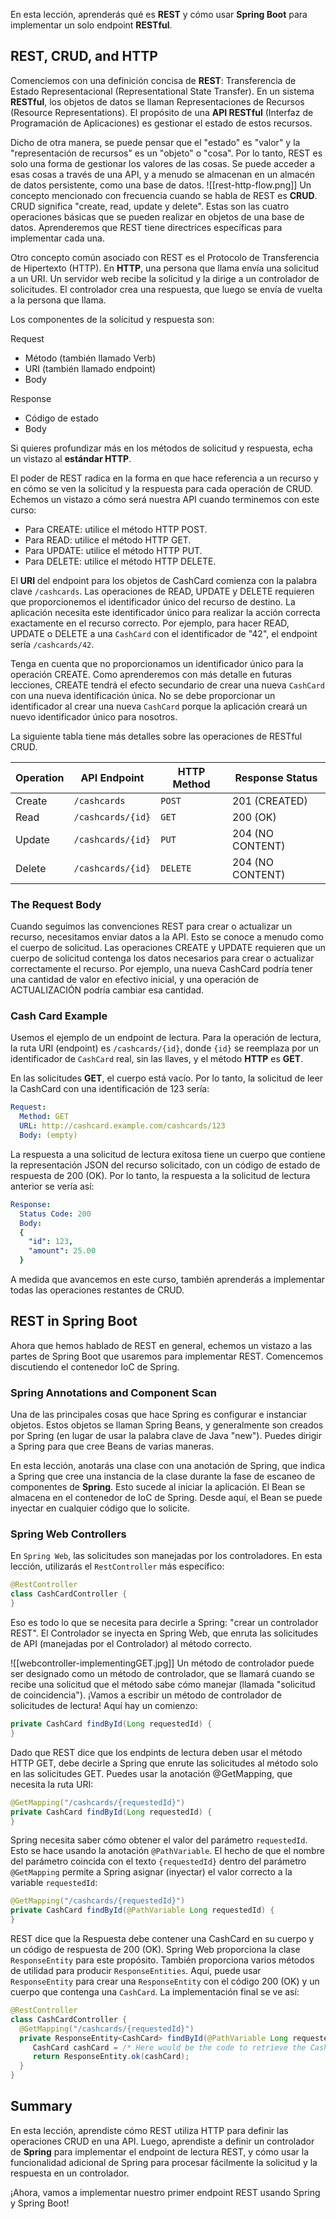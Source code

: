 En esta lección, aprenderás qué es **REST** y cómo usar **Spring Boot** para implementar un solo endpoint **RESTful**.

## REST, CRUD, and HTTP

Comenciemos con una definición concisa de **REST**: Transferencia de Estado Representacional (Representational State Transfer). En un sistema **RESTful**, los objetos de datos se llaman Representaciones de Recursos (Resource Representations). El propósito de una **API RESTful** (Interfaz de Programación de Aplicaciones) es gestionar el estado de estos recursos.

Dicho de otra manera, se puede pensar que el "estado" es "valor" y la "representación de recursos" es un "objeto" o "cosa". Por lo tanto, REST es solo una forma de gestionar los valores de las cosas. Se puede acceder a esas cosas a través de una API, y a menudo se almacenan en un almacén de datos persistente, como una base de datos.
![[rest-http-flow.png]]
Un concepto mencionado con frecuencia cuando se habla de REST es **CRUD**. CRUD significa "create, read, update y delete". Estas son las cuatro operaciones básicas que se pueden realizar en objetos de una base de datos. Aprenderemos que REST tiene directrices específicas para implementar cada una.

Otro concepto común asociado con REST es el Protocolo de Transferencia de Hipertexto (HTTP). En **HTTP**, una persona que llama envía una solicitud a un URI. Un servidor web recibe la solicitud y la dirige a un controlador de solicitudes. El controlador crea una respuesta, que luego se envía de vuelta a la persona que llama.

Los componentes de la solicitud y respuesta son:

Request
- Método (también llamado Verb)
- URI (también llamado endpoint)
- Body

Response

- Código de estado
- Body

Si quieres profundizar más en los métodos de solicitud y respuesta, echa un vistazo al **estándar HTTP**.

El poder de REST radica en la forma en que hace referencia a un recurso y en cómo se ven la solicitud y la respuesta para cada operación de CRUD. Echemos un vistazo a cómo será nuestra API cuando terminemos con este curso:

- Para CREATE: utilice el método HTTP POST.
- Para READ: utilice el método HTTP GET.
- Para UPDATE: utilice el método HTTP PUT.
- Para DELETE: utilice el método HTTP DELETE.

El **URI** del endpoint para los objetos de CashCard comienza con la palabra clave `/cashcards`. Las operaciones de READ, UPDATE y DELETE requieren que proporcionemos el identificador único del recurso de destino. La aplicación necesita este identificador único para realizar la acción correcta exactamente en el recurso correcto. Por ejemplo, para hacer READ, UPDATE o DELETE a una `CashCard` con el identificador de "42", el endpoint sería `/cashcards/42`.

Tenga en cuenta que no proporcionamos un identificador único para la operación CREATE. Como aprenderemos con más detalle en futuras lecciones, CREATE tendrá el efecto secundario de crear una nueva `CashCard` con una nueva identificación única. No se debe proporcionar un identificador al crear una nueva `CashCard` porque la aplicación creará un nuevo identificador único para nosotros.

La siguiente tabla tiene más detalles sobre las operaciones de RESTful CRUD.

| Operation | API Endpoint      | HTTP Method | Response Status  |
| --------- | ----------------- | ----------- | ---------------- |
| Create    | `/cashcards`      | `POST`      | 201 (CREATED)    |
| Read      | `/cashcards/{id}` | `GET`       | 200 (OK)         |
| Update    | `/cashcards/{id}` | `PUT`       | 204 (NO CONTENT) |
| Delete    | `/cashcards/{id}` | `DELETE`    | 204 (NO CONTENT) |
### The Request Body
Cuando seguimos las convenciones REST para crear o actualizar un recurso, necesitamos enviar datos a la API. Esto se conoce a menudo como el cuerpo de solicitud. Las operaciones CREATE y UPDATE requieren que un cuerpo de solicitud contenga los datos necesarios para crear o actualizar correctamente el recurso. Por ejemplo, una nueva CashCard podría tener una cantidad de valor en efectivo inicial, y una operación de ACTUALIZACIÓN podría cambiar esa cantidad.

### Cash Card Example

Usemos el ejemplo de un endpoint de lectura. Para la operación de lectura, la ruta URI (endpoint) es `/cashcards/{id}`, donde `{id}` se reemplaza por un identificador de `CashCard` real, sin las llaves, y el método **HTTP** es **GET**.

En las solicitudes **GET**, el cuerpo está vacío. Por lo tanto, la solicitud de leer la CashCard con una identificación de 123 sería:
  
```yaml
Request:
  Method: GET
  URL: http://cashcard.example.com/cashcards/123
  Body: (empty)
```

La respuesta a una solicitud de lectura exitosa tiene un cuerpo que contiene la representación JSON del recurso solicitado, con un código de estado de respuesta de 200 (OK). Por lo tanto, la respuesta a la solicitud de lectura anterior se vería así:
```yaml
Response:
  Status Code: 200
  Body:
  {
    "id": 123,
    "amount": 25.00
  }
```

A medida que avancemos en este curso, también aprenderás a implementar todas las operaciones restantes de CRUD.
## REST in Spring Boot
Ahora que hemos hablado de REST en general, echemos un vistazo a las partes de Spring Boot que usaremos para implementar REST. Comencemos discutiendo el contenedor IoC de Spring.

### Spring Annotations and Component Scan

Una de las principales cosas que hace Spring es configurar e instanciar objetos. Estos objetos se llaman Spring Beans, y generalmente son creados por Spring (en lugar de usar la palabra clave de Java "new"). Puedes dirigir a Spring para que cree Beans de varias maneras.

En esta lección, anotarás una clase con una anotación de Spring, que indica a Spring que cree una instancia de la clase durante la fase de escaneo de componentes de **Spring**. Esto sucede al iniciar la aplicación. El Bean se almacena en el contenedor de IoC de Spring. Desde aquí, el Bean se puede inyectar en cualquier código que lo solicite.

### Spring Web Controllers

En `Spring Web`, las solicitudes son manejadas por los controladores. En esta lección, utilizarás el `RestController` más específico:
  
```java
@RestController
class CashCardController {
}
```

Eso es todo lo que se necesita para decirle a Spring: "crear un controlador REST". El Controlador se inyecta en Spring Web, que enruta las solicitudes de API (manejadas por el Controlador) al método correcto.

![[webcontroller-implementingGET.jpg]]
Un método de controlador puede ser designado como un método de controlador, que se llamará cuando se recibe una solicitud que el método sabe cómo manejar (llamada "solicitud de coincidencia"). ¡Vamos a escribir un método de controlador de solicitudes de lectura! Aquí hay un comienzo:
  
```java
private CashCard findById(Long requestedId) {
}
```

Dado que REST dice que los endpints de lectura deben usar el método HTTP GET, debe decirle a Spring que enrute las solicitudes al método solo en las solicitudes GET. Puedes usar la anotación @GetMapping, que necesita la ruta URI:

```java
@GetMapping("/cashcards/{requestedId}")
private CashCard findById(Long requestedId) {
}
```

Spring necesita saber cómo obtener el valor del parámetro `requestedId`. Esto se hace usando la anotación `@PathVariable`. El hecho de que el nombre del parámetro coincida con el texto `{requestedId}` dentro del parámetro `@GetMapping` permite a Spring asignar (inyectar) el valor correcto a la variable `requestedId`:

```java
@GetMapping("/cashcards/{requestedId}")
private CashCard findById(@PathVariable Long requestedId) {
}
```

REST dice que la Respuesta debe contener una CashCard en su cuerpo y un código de respuesta de 200 (OK). Spring Web proporciona la clase `ResponseEntity` para este propósito. También proporciona varios métodos de utilidad para producir `ResponseEntities`. Aquí, puede usar `ResponseEntity` para crear una `ResponseEntity` con el código 200 (OK) y un cuerpo que contenga una `CashCard`. La implementación final se ve así:

```java
@RestController
class CashCardController {
  @GetMapping("/cashcards/{requestedId}")
  private ResponseEntity<CashCard> findById(@PathVariable Long requestedId) {
     CashCard cashCard = /* Here would be the code to retrieve the CashCard */;
     return ResponseEntity.ok(cashCard);
  }
}
```

## Summary
En esta lección, aprendiste cómo REST utiliza HTTP para definir las operaciones CRUD en una API. Luego, aprendiste a definir un controlador de **Spring** para implementar el endpoint de lectura REST, y cómo usar la funcionalidad adicional de Spring para procesar fácilmente la solicitud y la respuesta en un controlador.

¡Ahora, vamos a implementar nuestro primer endpoint REST usando Spring y Spring Boot!